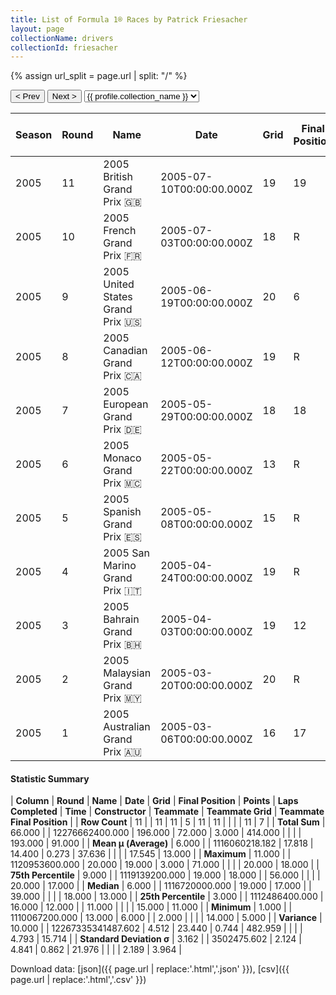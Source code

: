 ```yaml
---
title: List of Formula 1® Races by Patrick Friesacher
layout: page
collectionName: drivers
collectionId: friesacher
---
```


{% assign url_split = page.url | split: "/" %}
<div id="collection-navigation">
<button onclick="selector.options[selector.selectedIndex-1].value && (window.location = selector.options[selector.selectedIndex-1].value);">&lt; Prev</button>
<button onclick="selector.options[selector.selectedIndex+1].value && (window.location = selector.options[selector.selectedIndex+1].value);">Next &gt;</button>
<select id="selector" onchange="this.options[this.selectedIndex].value && (window.location = this.options[this.selectedIndex].value);">
  {% for collectionId in site.data[page.collectionName].refs %}
    {% if collectionId == page.collectionId %}
      {% assign selected = "selected" %}
    {% else %}
      {% assign selected = "" %}
    {% endif %}
    {% assign profile = site.data[page.collectionName][collectionId].profile %}
    <option value="/f1/{{ page.collectionName }}/{{ collectionId }}/{{ url_split[4] }}" {{ selected }}>{{ profile.collection_name }}</option>
  {% endfor %}
</select>
</div>

| Season | Round | Name | Date | Grid | Final Position | Points | Laps Completed | Time | Constructor | Teammate | Teammate Grid | Teammate Final Position |
|--|--|--|--|--|--|--|--|--|--|--|--|--|
| 2005 | 11 | 2005 British Grand Prix 🇬🇧 | 2005-07-10T00:00:00.000Z | 19 | 19 | 0.0 | 56 |   | Minardi 🇮🇹 | [Christijan Albers 🇳🇱](/f1/drivers/albers) | 18 | 18 |
| 2005 | 10 | 2005 French Grand Prix 🇫🇷 | 2005-07-03T00:00:00.000Z | 18 | R | 0.0 | 33 |   | Minardi 🇮🇹 | [Christijan Albers 🇳🇱](/f1/drivers/albers) | 20 | R |
| 2005 | 9 | 2005 United States Grand Prix 🇺🇸 | 2005-06-19T00:00:00.000Z | 20 | 6 | 3.0 | 71 |   | Minardi 🇮🇹 | [Christijan Albers 🇳🇱](/f1/drivers/albers) | 18 | 5 |
| 2005 | 8 | 2005 Canadian Grand Prix 🇨🇦 | 2005-06-12T00:00:00.000Z | 19 | R | 0.0 | 39 |   | Minardi 🇮🇹 | [Christijan Albers 🇳🇱](/f1/drivers/albers) | 15 | 11 |
| 2005 | 7 | 2005 European Grand Prix 🇩🇪 | 2005-05-29T00:00:00.000Z | 18 | 18 | 0.0 | 56 |   | Minardi 🇮🇹 | [Christijan Albers 🇳🇱](/f1/drivers/albers) | 20 | 17 |
| 2005 | 6 | 2005 Monaco Grand Prix 🇲🇨 | 2005-05-22T00:00:00.000Z | 13 | R | 0.0 | 29 |   | Minardi 🇮🇹 | [Christijan Albers 🇳🇱](/f1/drivers/albers) | 14 | 14 |
| 2005 | 5 | 2005 Spanish Grand Prix 🇪🇸 | 2005-05-08T00:00:00.000Z | 15 | R | 0.0 | 11 |   | Minardi 🇮🇹 | [Christijan Albers 🇳🇱](/f1/drivers/albers) | 14 | R |
| 2005 | 4 | 2005 San Marino Grand Prix 🇮🇹 | 2005-04-24T00:00:00.000Z | 19 | R | 0.0 | 8 |   | Minardi 🇮🇹 | [Christijan Albers 🇳🇱](/f1/drivers/albers) | 20 | R |
| 2005 | 3 | 2005 Bahrain Grand Prix 🇧🇭 | 2005-04-03T00:00:00.000Z | 19 | 12 | 0.0 | 54 |   | Minardi 🇮🇹 | [Christijan Albers 🇳🇱](/f1/drivers/albers) | 18 | 13 |
| 2005 | 2 | 2005 Malaysian Grand Prix 🇲🇾 | 2005-03-20T00:00:00.000Z | 20 | R | 0.0 | 2 |   | Minardi 🇮🇹 | [Christijan Albers 🇳🇱](/f1/drivers/albers) | 19 | 13 |
| 2005 | 1 | 2005 Australian Grand Prix 🇦🇺 | 2005-03-06T00:00:00.000Z | 16 | 17 | 0.0 | 55 |   | Minardi 🇮🇹 | [Christijan Albers 🇳🇱](/f1/drivers/albers) | 17 | R |

#### Statistic Summary

| **Column** | **Round** | **Name** | **Date** | **Grid** | **Final Position** | **Points** | **Laps Completed** | **Time** | **Constructor** | **Teammate** | **Teammate Grid** | **Teammate Final Position** |
| **Row Count** | 11 |  | 11 | 11 | 5 | 11 | 11 |  |  |  | 11 | 7 |
| **Total Sum** | 66.000 |  | 12276662400.000 | 196.000 | 72.000 | 3.000 | 414.000 |  |  |  | 193.000 | 91.000 |
| **Mean μ (Average)** | 6.000 |  | 1116060218.182 | 17.818 | 14.400 | 0.273 | 37.636 |  |  |  | 17.545 | 13.000 |
| **Maximum** | 11.000 |  | 1120953600.000 | 20.000 | 19.000 | 3.000 | 71.000 |  |  |  | 20.000 | 18.000 |
| **75th Percentile** | 9.000 |  | 1119139200.000 | 19.000 | 18.000 |  | 56.000 |  |  |  | 20.000 | 17.000 |
| **Median** | 6.000 |  | 1116720000.000 | 19.000 | 17.000 |  | 39.000 |  |  |  | 18.000 | 13.000 |
| **25th Percentile** | 3.000 |  | 1112486400.000 | 16.000 | 12.000 |  | 11.000 |  |  |  | 15.000 | 11.000 |
| **Minimum** | 1.000 |  | 1110067200.000 | 13.000 | 6.000 |  | 2.000 |  |  |  | 14.000 | 5.000 |
| **Variance** | 10.000 |  | 12267335341487.602 | 4.512 | 23.440 | 0.744 | 482.959 |  |  |  | 4.793 | 15.714 |
| **Standard Deviation σ** | 3.162 |  | 3502475.602 | 2.124 | 4.841 | 0.862 | 21.976 |  |  |  | 2.189 | 3.964 |

Download data: [json]({{ page.url | replace:'.html','.json' }}), [csv]({{ page.url | replace:'.html','.csv' }})
